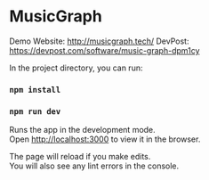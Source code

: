 # MusicGraph
Demo Website: http://musicgraph.tech/
DevPost: https://devpost.com/software/music-graph-dpm1cy

In the project directory, you can run:

### `npm install`
### `npm run dev`

Runs the app in the development mode.<br />
Open [http://localhost:3000](http://localhost:3000) to view it in the browser.

The page will reload if you make edits.<br />
You will also see any lint errors in the console.
